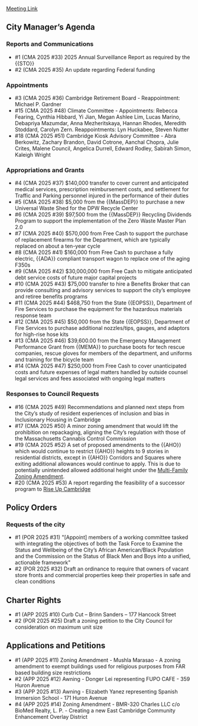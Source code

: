 [Meeting Link](https://cambridgema.iqm2.com/Citizens/Detail_Meeting.aspx?ID=4645)

## City Manager’s Agenda

### Reports and Communications
- #1 (CMA 2025 #33) 2025 Annual Surveillance Report as required by the {{STO}}
- #2 (CMA 2025 #35) An update regarding Federal funding

### Appointments
- #3 (CMA 2025 #36) Cambridge Retirement Board - Reappointment: Michael P. Gardner
- #15 (CMA 2025 #48) Climate Committee - Appointments: Rebecca Fearing, Cynthia Hibbard, Yi Jian, Megan Ashlee Lim, Lucas Marino, Debapriya Mazumdar, Anna Mezheritskaya, Hannan Rhodes, Meredith Stoddard, Carolyn Zern. Reappointments: Lyn Huckabee, Steven Nutter
- #18 (CMA 2025 #51) Cambridge Kiosk Advisory Committee - Abra Berkowitz, Zachary Brandon, David Cotrone, Aanchal Chopra, Julie Crites, Malene Council, Angelica Durrell, Edward Rodley, Sabirah Simon, Kaleigh Wright

### Appropriations and Grants
- #4 (CMA 2025 #37) $140,000 transfer to cover current and anticipated medical services, prescription reimbursement costs, and settlement for Traffic and Parking personnel injured in the performance of their duties
- #5 (CMA 2025 #38) $5,000 from the {{MassDEP}} to purchase a new Universal Waste Shed for the DPW Recycle Center
- #6 (CMA 2025 #39) $97,500 from the {{MassDEP}} Recycling Dividends Program to support the implementation of the Zero Waste Master Plan 2.0
- #7 (CMA 2025 #40) $570,000 from Free Cash to support the purchase of replacement firearms for the Department, which are typically replaced on about a ten-year cycle
- #8 (CMA 2025 #41) $160,000 from Free Cash to purchase a fully electric, {{ADA}} compliant transport wagon to replace one of the aging F350s
- #9 (CMA 2025 #42) $30,000,000 from Free Cash to mitigate anticipated debt service costs of future major capital projects
- #10 (CMA 2025 #43) $75,000 transfer to hire a Benefits Broker that can provide consulting and advisory services to support the city’s employee and retiree benefits programs
- #11 (CMA 2025 #44) $468,750 from the State {{EOPSS}}, Department of Fire Services to purchase the equipment for the hazardous materials response team 
- #12 (CMA 2025 #45) $50,000 from the State {{EOPSS}}, Department of Fire Services to purchase additional nozzles/tips, gauges, and adaptors for high-rise hose kits
- #13 (CMA 2025 #46) $39,600.00 from the Emergency Management Performance Grant from {{MEMA}} to purchase boots for tech rescue companies, rescue gloves for members of the department, and uniforms and training for the bicycle team
- #14 (CMA 2025 #47) $250,000 from Free Cash to cover unanticipated costs and future expenses of legal matters handled by outside counsel legal services and fees associated with ongoing legal matters

### Responses to Council Requests
- #16 (CMA 2025 #49) Recommendations and planned next steps from the City’s study of resident experiences of inclusion and bias in Inclusionary Housing in Cambridge
- #17 (CMA 2025 #50) A minor zoning amendment that would lift the prohibition on repackaging, aligning the City’s regulation with those of the Massachusetts Cannabis Control Commission
- #19 (CMA 2025 #52) A set of proposed amendments to the {{AHO}} which would continue to restrict {{AHO}} heights to 9 stories in residential districts, except in {{AHO}} Corridors and Squares where exiting additional allowances would continue to apply. This is due to potentially unintended allowed additional height under the [Multi-Family Zoning Amendment](https://www.cambridgema.gov/CDD/Projects/Zoning/multifamilyhousing).
- #20 (CMA 2025 #53) A report regarding the feasibility of a successor program to [Rise Up Cambridge](https://www.cambridgema.gov/riseup)


## Policy Orders
### Requests of the city
- #1 (POR 2025 #31) "[Appoint] members of a working committee tasked with integrating the objectives of both the Task Force to Examine the Status and Wellbeing of the City’s African American/Black Population and the Commission on the Status of Black Men and Boys into a unified, actionable framework"
- #2 (POR 2025 #32) Draft an ordinance to require that owners of vacant store fronts and commercial properties keep their properties in safe and clean conditions


## Charter Rights
- #1 (APP 2025 #10) Curb Cut – Brinn Sanders – 177 Hancock Street
- #2 (POR 2025 #25) Draft a zoning petition to the City Council for consideration on maximum unit size


## Applications and Petitions
- #1 (APP 2025 #11) Zoning Amendment - Mushla Marasao - A zoning amendment to exempt buildings used for religious purposes from FAR based building size restrictions
- #2 (APP 2025 #12) Awning - Donger Lei representing FUPO CAFE - 359 Huron Avenue
- #3 (APP 2025 #13) Awning - Elizabeth Yanez representing Spanish Immersion School - 171 Huron Avenue
- #4 (APP 2025 #14) Zoning Amendment - BMR-320 Charles LLC c/o BioMed Realty, L. P. - Creating a new East Cambridge Community Enhancement Overlay District
